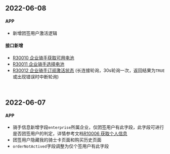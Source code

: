 ## 2022-06-08

#### APP

- 新增团签用户激活逻辑



#### 接口新增

- [R30010 企业骑手获取可用电池](http://localhost:5533/docs#tag/R/operation/RiderEnterpriseListVoltage)
- [R30011 企业骑手选择电池](http://localhost:5533/docs#tag/R/operation/RiderEnterpriseSubscribe)
- [R30012 企业骑手订阅激活状态](http://localhost:5533/docs#tag/R/operation/RiderEnterpriseSubscribeStatus) (长连接轮询，30s轮询一次，返回结果为`TRUE`或出现错误时中断轮询)



<br />

## 2022-06-07

#### APP

- 骑手信息新增字段`enterprise`所属企业，仅团签用户有此字段，此字段可进行是否团签用户的判定，详情参考文档[R10006 获取个人信息](http://localhost:5533/docs#tag/R/operation/RiderRiderProfile)
- 团签用户隐藏我的骑士卡页面和购买历史页面
- `orderNotActived`字段调整为仅个签用户有此字段